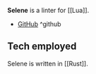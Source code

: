 **Selene** is a linter for [[Lua]].

- [GitHub](https://github.com/Kampfkarren/selene?tab=readme-ov-file) ^github

## Tech employed

Selene is written in [[Rust]].